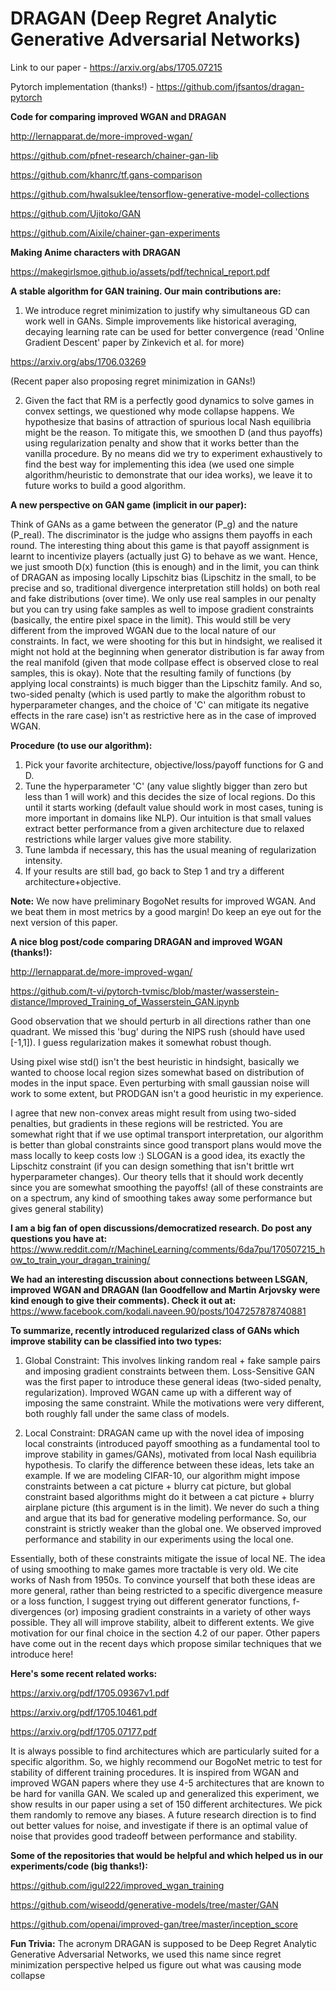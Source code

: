 # DRAGAN (Deep Regret Analytic Generative Adversarial Networks)

Link to our paper - https://arxiv.org/abs/1705.07215

Pytorch implementation (thanks!) - https://github.com/jfsantos/dragan-pytorch

**Code for comparing improved WGAN and DRAGAN**

http://lernapparat.de/more-improved-wgan/

https://github.com/pfnet-research/chainer-gan-lib

https://github.com/khanrc/tf.gans-comparison

https://github.com/hwalsuklee/tensorflow-generative-model-collections

https://github.com/Ujitoko/GAN

https://github.com/Aixile/chainer-gan-experiments

**Making Anime characters with DRAGAN**

https://makegirlsmoe.github.io/assets/pdf/technical_report.pdf

**A stable algorithm for GAN training. Our main contributions are:**
1. We introduce regret minimization to justify why simultaneous GD can work well in GANs. Simple improvements like historical averaging, decaying learning rate can be used for better convergence (read 'Online Gradient Descent' paper by Zinkevich et al. for more) 

https://arxiv.org/abs/1706.03269 

(Recent paper also proposing regret minimization in GANs!)

2. Given the fact that RM is a perfectly good dynamics to solve games in convex settings, we questioned why mode collapse happens. We hypothesize that basins of attraction of spurious local Nash equilibria might be the reason. To mitigate this, we smoothen D (and thus payoffs) using regularization penalty and show that it works better than the vanilla procedure. By no means did we try to experiment exhaustively to find the best way for implementing this idea (we used one simple algorithm/heuristic to demonstrate that our idea works), we leave it to future works to build a good algorithm.

**A new perspective on GAN game (implicit in our paper):**

Think of GANs as a game between the generator (P_g) and the nature (P_real). The discriminator is the judge who assigns them payoffs in each round. The interesting thing about this game is that payoff assignment is learnt to incentivize players (actually just G) to behave as we want. Hence, we just smooth D(x) function (this is enough) and in the limit, you can think of DRAGAN as imposing locally Lipschitz bias (Lipschitz in the small, to be precise and so, traditional divergence interpretation still holds) on both real and fake distributions (over time). We only use real samples in our penalty but you can try using fake samples as well to impose gradient constraints (basically, the entire pixel space in the limit). This would still be very different from the improved WGAN due to the local nature of our constraints. In fact, we were shooting for this but in hindsight, we realised it might not hold at the beginning when generator distribution is far away from the real manifold (given that mode collpase effect is observed close to real samples, this is okay). 
Note that the resulting family of functions (by applying local constraints) is much bigger than the Lipschitz family. And so, two-sided penalty (which is used partly to make the algorithm robust to hyperparameter changes, and the choice of 'C' can mitigate its negative effects in the rare case) isn't as restrictive here as in the case of improved WGAN.

**Procedure (to use our algorithm):**
1. Pick your favorite architecture, objective/loss/payoff functions for G and D.
2. Tune the hyperparameter 'C' (any value slightly bigger than zero but less than 1 will work) and this decides the size of local regions. Do this until it starts working (default value should work in most cases, tuning is more important in domains like NLP). Our intuition is that small values extract better performance from a given architecture due to relaxed restrictions while larger values give more stability.
3. Tune lambda if necessary, this has the usual meaning of regularization intensity.
4. If your results are still bad, go back to Step 1 and try a different architecture+objective.

**Note:** We now have preliminary BogoNet results for improved WGAN. And we beat them in most metrics by a good margin! Do keep an eye out for the next version of this paper.

**A nice blog post/code comparing DRAGAN and improved WGAN (thanks!):**

http://lernapparat.de/more-improved-wgan/

https://github.com/t-vi/pytorch-tvmisc/blob/master/wasserstein-distance/Improved_Training_of_Wasserstein_GAN.ipynb

Good observation that we should perturb in all directions rather than one quadrant. We missed this 'bug' during the NIPS rush (should have used [-1,1]). I guess regularization makes it somewhat robust though. 

Using pixel wise std() isn't the best heuristic in hindsight, basically we wanted to choose local region sizes somewhat based on distribution of modes in the input space. Even perturbing with small gaussian noise will work to some extent, but PRODGAN isn't a good heuristic in my experience. 

I agree that new non-convex areas might result from using two-sided penalties, but gradients in these regions will be restricted. You are somewhat right that if we use optimal transport interpretation, our algorithm is better than global constraints since good transport plans would move the mass locally to keep costs low :) SLOGAN is a good idea, its exactly the Lipschitz constraint (if you can design something that isn't brittle wrt hyperparameter changes). Our theory tells that it should work decently since you are somewhat smoothing the payoffs! (all of these constraints are on a spectrum, any kind of smoothing takes away some performance but gives general stability)

**I am a big fan of open discussions/democratized research. Do post any questions you have at:**
https://www.reddit.com/r/MachineLearning/comments/6da7pu/170507215_how_to_train_your_dragan_training/

**We had an interesting discussion about connections between LSGAN, improved WGAN and DRAGAN (Ian Goodfellow and Martin Arjovsky were kind enough to give their comments). Check it out at:**
https://www.facebook.com/kodali.naveen.90/posts/1047257878740881

**To summarize, recently introduced regularized class of GANs which improve stability can be classified into two types:**

1. Global Constraint: 
This involves linking random real + fake sample pairs and imposing gradient constraints between them. Loss-Sensitive GAN was the first paper to introduce these general ideas (two-sided penalty, regularization). Improved WGAN came up with a different way of imposing the same constraint. While the motivations were very different, both roughly fall under the same class of models.

2. Local Constraint:
DRAGAN came up with the novel idea of imposing local constraints (introduced payoff smoothing as a fundamental tool to improve stability in games/GANs), motivated from local Nash equilibria hypothesis. To clarify the difference between these ideas, lets take an example. If we are modeling CIFAR-10, our algorithm might impose constraints between a cat picture + blurry cat picture, but global constraint based algorithms might do it between a cat picture + blurry airplane picture (this argument is in the limit). We never do such a thing and argue that its bad for generative modeling performance. So, our constraint is strictly weaker than the global one. We observed improved performance and stability in our experiments using the local one. 

Essentially, both of these constraints mitigate the issue of local NE. The idea of using smoothing to make games more tractable is very old. We cite works of Nash from 1950s. To convince yourself that both these ideas are more general, rather than being restricted to a specific divergence measure or a loss function, I suggest trying out different generator functions, f-divergences (or) imposing gradient constraints in a variety of other ways possible. They all will improve stability, albeit to different extents. We give motivation for our final choice in the section 4.2 of our paper. Other papers have come out in the recent days which propose similar techniques that we introduce here! 

**Here's some recent related works:**

https://arxiv.org/pdf/1705.09367v1.pdf

https://arxiv.org/pdf/1705.10461.pdf

https://arxiv.org/pdf/1705.07177.pdf

It is always possible to find architectures which are particularly suited for a specific algorithm. So, we highly recommend our BogoNet metric to test for stability of different training procedures. It is inspired from WGAN and improved WGAN papers where they use 4-5 architectures that are known to be hard for vanilla GAN. We scaled up and generalized this experiment, we show results in our paper using a set of 150 different architectures. We pick them randomly to remove any biases. A future research direction is to find out better values for noise, and investigate if there is an optimal value of noise that provides good tradeoff between performance and stability. 

**Some of the repositories that would be helpful and which helped us in our experiments/code (big thanks!):**

https://github.com/igul222/improved_wgan_training

https://github.com/wiseodd/generative-models/tree/master/GAN

https://github.com/openai/improved-gan/tree/master/inception_score

**Fun Trivia:** The acronym DRAGAN is supposed to be Deep Regret Analytic Generative Adversarial Networks, we used this name since regret minimization perspective helped us figure out what was causing mode collapse
